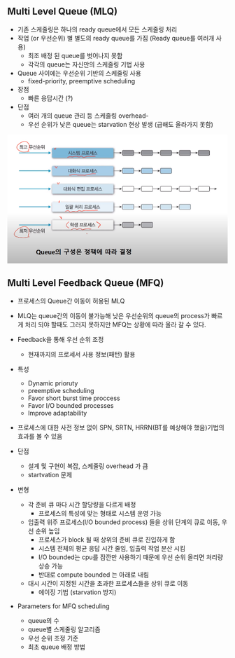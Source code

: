 ## Multi Level Queue (MLQ)

- 기존 스케줄링은 하나의 ready queue에서 모든 스케줄링 처리
- 작업 (or 우선순위) 별 별도의 ready queue를 가짐 (Ready queue를 여러개 사용)
  - 최조 배정 된 queue를 벗어나지 못함
  - 각각의 queue는 자신만의 스케줄링 기법 사용
- Queue 사이에는 우선순위 기반의 스케줄링 사용
  - fixed-priority, preemptive scheduling
- 장점
  - 빠른 응답시간 (?)
- 단점
  - 여러 개의 queue 관리 등 스케줄링 overhead-
  - 우선 순위가 낮은 queue는 starvation 현상 발생 (급해도 올라가지 못함)

![image-20200919132502967](images\image-20200919132502967.png)

## Multi Level Feedback Queue (MFQ)

- 프로세스의 Queue간 이동이 허용된 MLQ
- MLQ는 queue간의 이동이 불가능해 낮은 우선순위의 queue의 process가 빠르게 처리 되야 할때도 그러지 못하지만 MFQ는 상황에 따라 올라 갈 수 있다.
- Feedback을 통해 우선 순위 조정
  - 현재까지의 프로세서 사용 정보(패턴) 활용
- 특성
  - Dynamic prioruty
  - preemptive scheduling
  - Favor short burst time proccess
  - Favor I/O bounded processes
  - Improve adaptability
- 프로세스에 대한 사전 정보 없이 SPN, SRTN, HRRN(BT를 예상해야 했음)기법의 효과를 볼 수 있음

- 단점
  - 설계 및 구현이 복잡, 스케줄링 overhead 가 큼
  - startvation 문제 
- 변형
  - 각 준비 큐 마다 시간 할당량을 다르게 배정
    - 프로세스의 특성에 맞는 형태로 시스템 운영 가능
  - 입출력 위주 프로세스(I/O bounded process) 들을 상위 단계의 큐로 이동, 우선 순위 높임
    - 프로세스가 block 될 때 상위의 준비 큐로 진입하게 함
    - 시스템 전체의 평균 응답 시간 줄임, 입출력 작업 분산 시킴
    - I/O bounded는 cpu를 잠깐만 사용하기 때문에 우선 순위 올리면 처리량 상승 가능
    - 반대로 compute bounded 는 아래로 내림
  - 대시 시간이 지정된 시간을 초과한 프로세스들을 상위 큐로 이동
    - 에이징 기법 (starvation 방지)

- Parameters for MFQ scheduling
  - queue의 수
  - queue별 스케줄링 알고리즘
  - 우선 순위 조정 기준
  - 최초 queue 배정 방법